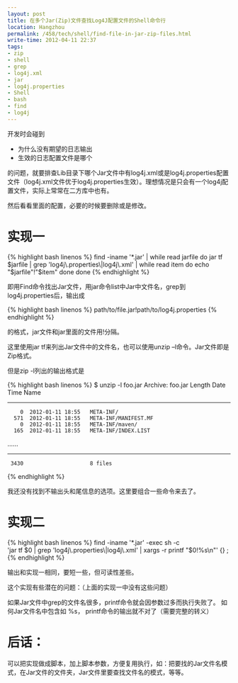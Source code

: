 ```yaml
---
layout: post
title: 在多个Jar(Zip)文件查找Log4J配置文件的Shell命令行
location: Hangzhou
permalink: /458/tech/shell/find-file-in-jar-zip-files.html
write-time: 2012-04-11 22:37
tags:
- zip
- shell
- grep
- log4j.xml
- jar
- log4j.properties
- Shell
- bash
- find
- log4j
---
```


开发时会碰到

- 为什么没有期望的日志输出
- 生效的日志配置文件是哪个

的问题，就要排查Lib目录下哪个Jar文件中有log4j.xml或是log4j.properties配置文件（log4j.xml文件优于log4j.properties生效）。理想情况是只会有一个log4j配置文件，实际上常常在二方库中也有。

然后看看里面的配置，必要的时候要删除或是修改。

实现一
==================

{% highlight bash linenos %}
find -iname '*.jar' | while read jarfile
do
        jar tf $jarfile | grep 'log4j\.properties\|log4j\.xml' | while read item
        do
                echo "$jarfile"\!"$item"
        done
done
{% endhighlight %}

即用Find命令找出Jar文件，用jar命令list中Jar中文件名，grep到log4j.properties后，输出成

{% highlight bash linenos %}
path/to/file.jar!path/to/log4j.properties
{% endhighlight %}

的格式，jar文件和jar里面的文件用!分隔。

这里使用jar tf来列出Jar文件中的文件名，也可以使用unzip –l命令。Jar文件即是Zip格式。

但是zip -l列出的输出格式是

{% highlight bash linenos %}
$ unzip -l foo.jar
Archive:  foo.jar
  Length      Date    Time    Name
---------  ---------- -----   ----
        0  2012-01-11 18:55   META-INF/
      571  2012-01-11 18:55   META-INF/MANIFEST.MF
        0  2012-01-11 18:55   META-INF/maven/
      165  2012-01-11 18:55   META-INF/INDEX.LIST
......
---------                     -------
     3430                     8 files
{% endhighlight %}

我还没有找到不输出头和尾信息的选项。这里要组合一些命令来去了。

实现二
=================

{% highlight bash linenos %}
find -iname '*.jar' -exec sh -c \
    'jar tf $0 | grep 'log4j\.properties\|log4j\.xml' | xargs -r printf "$0!%s\n"' {} \;
{% endhighlight %}

输出和实现一相同，要短一些，但可读性差些。

这个实现有些潜在的问题：（上面的实现一中没有这些问题）

如果Jar文件中grep的文件名很多，printf命令就会因参数过多而执行失败了。
如何Jar文件名中包含如 %s， printf命令的输出就不对了（需要完整的转义）

后话：
===============

可以把实现做成脚本，加上脚本参数，方便复用执行，如：把要找的Jar文件名模式，在Jar文件的文件夹，Jar文件里要查找文件名的模式，等等。